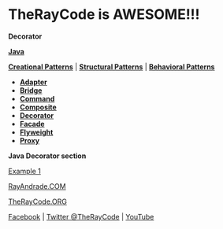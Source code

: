 # TheRayCode is AWESOME!!!

**Decorator**

**[Java](../README.md)** 

**[Creational Patterns](../../Creational/README.md)** | **[Structural Patterns](./README.md)** | **[Behavioral Patterns](../../Behavioral/README.md)**

 * **[Adapter](../Adapter/README.md)**
 * **[Bridge](../Bridge/README.md)**
 * **[Command](../Command/README.md)**
 * **[Composite](../Composite/README.md)**
 * **[Decorator](./README.md)**
 * **[Facade](../Facade/README.md)**
 * **[Flyweight](../Flyweight/README.md)**
 * **[Proxy](../Proxy/README.md)**

**Java Decorator section**

[Example 1](./D1/README.md)  

[RayAndrade.COM](https://www.RayAndrade.com)

[TheRayCode.ORG](https://www.TheRayCode.org) 

[Facebook](https://www.facebook.com/TheRayCode/) | [Twitter @TheRayCode](https://www.twitter.com/TheRayCode/) | [YouTube](https://www.youtube.com/AndradeRay/)
